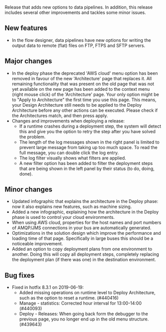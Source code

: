 Release that adds new options to data pipelines. In addition, this release includes several other improvements and tackles some minor issues.
## New features
- In the flow designer, data pipelines have new options for writing the output data to remote (flat) files on FTP, FTPS and SFTP servers.
## Major changes
- In the deploy phase the deprecated 'AWS cloud' menu option has been removed in favour of the new 'Architecture' page that replaces it. All remaining functionality that was present on the old page that was not yet available on the new page has been added to the context menu (right mouse click) of the 'Architecture' page. Your only option might be to "Apply to Architecture" the first time you use this page. This means, your Design Architecture still needs to be applied to the Deploy Architecture before any other actions can be executed. Please check if the Architectures match, and then press apply.
- Changes and improvements when deploying a release:
  - If a runtime crashes during a deployment step, the system will detect this and give you the option to retry the step after you have solved the problem.
  - The length of the log messages shown in the right panel is limited to prevent large message from taking up too much space. To read the full message, you can double click the log entry.
  - The log filter visually shows what filters are applied.
  - A new filter option has been added to filter the deployment steps that are being shown in the left panel by their status (to do, doing, done).
## Minor changes
- Updated infographic that explains the architecture in the Deploy phase: now it also explains new features, such as machine sizing.
- Added a new infographic, explaining how the architecture in the Deploy phase is used to control your cloud environments.
- When using AWS cloud, properties for the host names and port numbers of AMQP/JMS connections in your bus are automatically generated.
- Optimizations in the solution design which improve the performance and loading time of that page. Specifically in large buses this should be a noticeable improvement.
- Added an option to copy deployment plans from one environment to another. Doing this will copy all deployment steps, completely replacing the deployment plan (if there was one) in the destination environment.
## Bug fixes
- Fixed in hotfix 8.3.1 on 2019-06-19:
  - Added missing operations on runtime level to Deploy Architecture, such as the option to reset a runtime. (#440416)
  - Manage - statistics: Corrected hour interval for 13:00-14:00 (#440093)
  - Deploy - Releases: When going back form the debugger to the previous page, you no longer end up in the old menu structure. (#439643)
